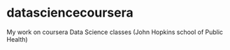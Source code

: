 # datasciencecoursera
My work on coursera Data Science classes (John Hopkins school of Public Health)
